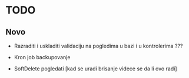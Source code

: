 # TODO

## Novo

- Razraditi i uskladiti validaciju na pogledima u bazi i u kontrolerima ???

- Kron job backupovanje

- SoftDelete pogledati [kad se uradi brisanje videce se da li ovo radi]
